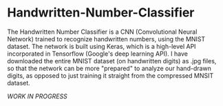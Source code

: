 # Handwritten-Number-Classifier
The Handwritten Number Classifier is a CNN (Convolutional Neural Network) trained to recognize handwritten numbers, using the MNIST dataset. The network is built using Keras, which is a high-level API incorporated in Tensorflow (Google's deep learning API). I have downloaded the entire MNIST dataset (on handwritten digits) as .jpg files, so that the network can be more "prepared" to analyze our hand-drawn digits, as opposed to just training it straight from the compressed MNSIT dataset. 

*WORK IN PROGRESS*
